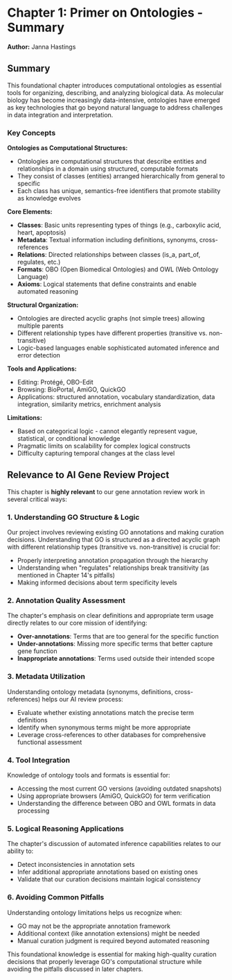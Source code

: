 # Chapter 1: Primer on Ontologies - Summary

**Author:** Janna Hastings

## Summary

This foundational chapter introduces computational ontologies as essential tools for organizing, describing, and analyzing biological data. As molecular biology has become increasingly data-intensive, ontologies have emerged as key technologies that go beyond natural language to address challenges in data integration and interpretation.

### Key Concepts

**Ontologies as Computational Structures:**
- Ontologies are computational structures that describe entities and relationships in a domain using structured, computable formats
- They consist of classes (entities) arranged hierarchically from general to specific
- Each class has unique, semantics-free identifiers that promote stability as knowledge evolves

**Core Elements:**
- **Classes**: Basic units representing types of things (e.g., carboxylic acid, heart, apoptosis)
- **Metadata**: Textual information including definitions, synonyms, cross-references
- **Relations**: Directed relationships between classes (is_a, part_of, regulates, etc.)
- **Formats**: OBO (Open Biomedical Ontologies) and OWL (Web Ontology Language)
- **Axioms**: Logical statements that define constraints and enable automated reasoning

**Structural Organization:**
- Ontologies are directed acyclic graphs (not simple trees) allowing multiple parents
- Different relationship types have different properties (transitive vs. non-transitive)
- Logic-based languages enable sophisticated automated inference and error detection

**Tools and Applications:**
- Editing: Protégé, OBO-Edit
- Browsing: BioPortal, AmiGO, QuickGO
- Applications: structured annotation, vocabulary standardization, data integration, similarity metrics, enrichment analysis

**Limitations:**
- Based on categorical logic - cannot elegantly represent vague, statistical, or conditional knowledge
- Pragmatic limits on scalability for complex logical constructs
- Difficulty capturing temporal changes at the class level

## Relevance to AI Gene Review Project

This chapter is **highly relevant** to our gene annotation review work in several critical ways:

### 1. **Understanding GO Structure & Logic**
Our project involves reviewing existing GO annotations and making curation decisions. Understanding that GO is structured as a directed acyclic graph with different relationship types (transitive vs. non-transitive) is crucial for:
- Properly interpreting annotation propagation through the hierarchy
- Understanding when "regulates" relationships break transitivity (as mentioned in Chapter 14's pitfalls)
- Making informed decisions about term specificity levels

### 2. **Annotation Quality Assessment**
The chapter's emphasis on clear definitions and appropriate term usage directly relates to our core mission of identifying:
- **Over-annotations**: Terms that are too general for the specific function
- **Under-annotations**: Missing more specific terms that better capture gene function
- **Inappropriate annotations**: Terms used outside their intended scope

### 3. **Metadata Utilization**
Understanding ontology metadata (synonyms, definitions, cross-references) helps our AI review process:
- Evaluate whether existing annotations match the precise term definitions
- Identify when synonymous terms might be more appropriate
- Leverage cross-references to other databases for comprehensive functional assessment

### 4. **Tool Integration**
Knowledge of ontology tools and formats is essential for:
- Accessing the most current GO versions (avoiding outdated snapshots)
- Using appropriate browsers (AmiGO, QuickGO) for term verification
- Understanding the difference between OBO and OWL formats in data processing

### 5. **Logical Reasoning Applications**
The chapter's discussion of automated inference capabilities relates to our ability to:
- Detect inconsistencies in annotation sets
- Infer additional appropriate annotations based on existing ones
- Validate that our curation decisions maintain logical consistency

### 6. **Avoiding Common Pitfalls**
Understanding ontology limitations helps us recognize when:
- GO may not be the appropriate annotation framework
- Additional context (like annotation extensions) might be needed
- Manual curation judgment is required beyond automated reasoning

This foundational knowledge is essential for making high-quality curation decisions that properly leverage GO's computational structure while avoiding the pitfalls discussed in later chapters.